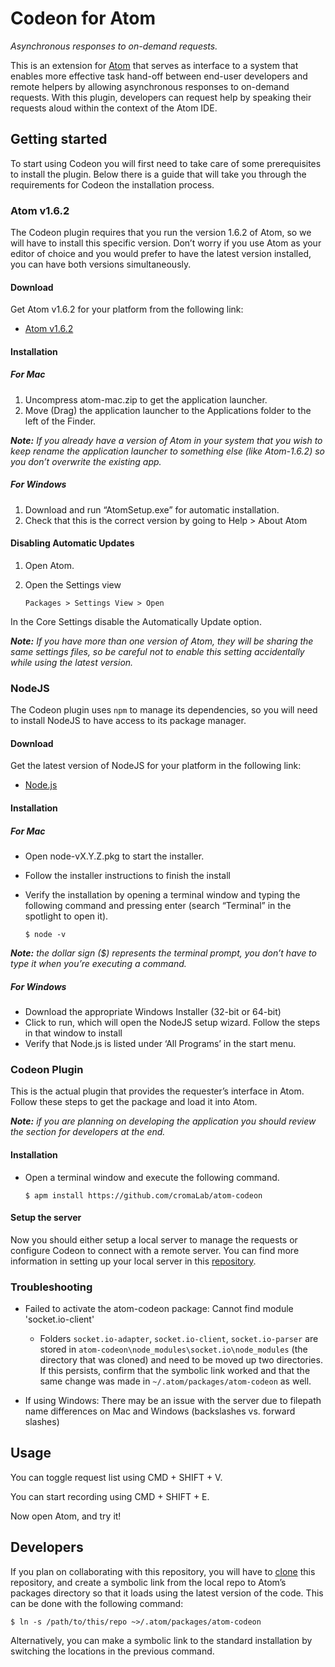 # Codeon for Atom

*Asynchronous responses to on-demand requests.*

This is an extension for [Atom](atom.io) that serves as interface to a system that
enables more effective task hand-off between end-user developers and
remote helpers by allowing asynchronous responses to on-demand requests.
With this plugin, developers can request help by speaking their requests
aloud within the context of the Atom IDE.

## Getting started

To start using Codeon you will first need to take care of some
prerequisites to install the plugin. Below there is a guide that
will take you through the requirements for Codeon the installation
process.

### Atom v1.6.2

The Codeon plugin requires that you run the version 1.6.2 of Atom, so we
will have to install this specific version. Don’t worry if you use Atom
as your editor of choice and you would prefer to have the latest version
installed, you can have both versions simultaneously.

#### Download

Get Atom v1.6.2 for your platform from the following link:

-   [Atom v1.6.2](https://github.com/atom/atom/releases/tag/v1.6.2)

#### Installation

##### For Mac

1.  Uncompress atom-mac.zip to get the application launcher.
2.  Move (Drag) the application launcher to the Applications folder to
    the left of the Finder.

***Note:*** *If you already have a version of Atom in your system that
you wish to keep rename the application launcher to something else (like
Atom-1.6.2) so you don’t overwrite the existing app.*

##### For Windows

1.  Download and run “AtomSetup.exe” for automatic installation.
1.  Check that this is the correct version by going to Help > About Atom

#### Disabling Automatic Updates

1.  Open Atom.

2.  Open the Settings view

        Packages > Settings View > Open

In the Core Settings disable the Automatically Update option.

***Note:*** *If you have more than one version of Atom, they will be
sharing the same settings files, so be careful not to enable this
setting accidentally while using the latest version.*

### NodeJS

The Codeon plugin uses `npm` to manage its
dependencies, so you will need to install NodeJS to have access to its
package manager.

#### Download

Get the latest version of NodeJS for your platform in the following
link:

-   [Node.js](https://nodejs.org/en/download/)

#### Installation

##### For Mac

-   Open node-vX.Y.Z.pkg to start the installer.
-   Follow the installer instructions to finish the install
-   Verify the installation by opening a terminal window and typing the
    following command and pressing enter (search “Terminal” in the
    spotlight to open it).

        $ node -v

***Note:*** *the dollar sign ($) represents
the terminal prompt, you don’t have to type it when you’re executing a
command.*

##### For Windows

-   Download the appropriate Windows Installer (32-bit or 64-bit)
-   Click to run, which will open the NodeJS setup wizard. Follow the
    steps in that window to install
-   Verify that Node.js is listed under ‘All Programs’ in the
    start menu.

### Codeon Plugin

This is the actual plugin that provides the requester’s interface in
Atom. Follow these steps to get the package and load it into Atom.

***Note:*** *if you are planning on developing the application you
should review the section for developers at the end.*

#### Installation

-   Open a terminal window and execute the following command.

        $ apm install https://github.com/cromaLab/atom-codeon

#### Setup the server

Now you should either setup a local server to manage the requests or
configure Codeon to connect with a remote server. You can find more
information in setting up your local server in this
[repository](https://github.com/cromaLab/codeon-server).

### Troubleshooting

-   Failed to activate the atom-codeon package: Cannot
    find module 'socket.io-client'

    -   Folders `socket.io-adapter`, `socket.io-client`, `socket.io-parser` are
        stored in `atom-codeon\node_modules\socket.io\node_modules` (the
        directory that was cloned) and need to be moved up two directories. If
        this persists, confirm that the symbolic link worked and that the same
        change was made in `~/.atom/packages/atom-codeon` as well.

-   If using Windows: There may be an issue with the server due to
    filepath name differences on Mac and Windows (backslashes vs.
    forward slashes)

## Usage

You can toggle request list using CMD + SHIFT + V.

You can start recording using CMD + SHIFT + E.

Now open Atom, and try it!

## Developers

If you plan on collaborating with this repository, you will have to
[clone](https://help.github.com/articles/cloning-a-repository/)
this repository, and create a symbolic link from the local repo to
Atom’s packages directory so that it loads using the latest version
of the code. This can be done with the following command:

    $ ln -s /path/to/this/repo ~>/.atom/packages/atom-codeon

Alternatively, you can make a symbolic link to the standard installation
by switching the locations in the previous command.
